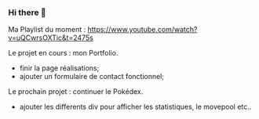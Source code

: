 ### Hi there 👋

Ma Playlist du moment : 
https://www.youtube.com/watch?v=uQCwrsOXTic&t=2475s

Le projet en cours : mon Portfolio. 

- finir la page réalisations;
- ajouter un formulaire de contact fonctionnel;

Le prochain projet : continuer le Pokédex.

- ajouter les differents div pour afficher les statistiques, le movepool etc..


<!--
**Ldacosta7/Ldacosta7** is a ✨ _special_ ✨ repository because its `README.md` (this file) appears on your GitHub profile.

Here are some ideas to get you started:

- 🔭 I’m currently working on ...
- 🌱 I’m currently learning ...
- 👯 I’m looking to collaborate on ...
- 🤔 I’m looking for help with ...
- 💬 Ask me about ...
- 📫 How to reach me: ...
- 😄 Pronouns: ...
- ⚡ Fun fact: ...
-->
